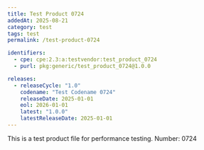 ```yaml
---
title: Test Product 0724
addedAt: 2025-08-21
category: test
tags: test
permalink: /test-product-0724

identifiers:
  - cpe: cpe:2.3:a:testvendor:test_product_0724
  - purl: pkg:generic/test_product_0724@1.0.0

releases:
  - releaseCycle: "1.0"
    codename: "Test Codename 0724"
    releaseDate: 2025-01-01
    eol: 2026-01-01
    latest: "1.0.0"
    latestReleaseDate: 2025-01-01
---
```


This is a test product file for performance testing. Number: 0724
